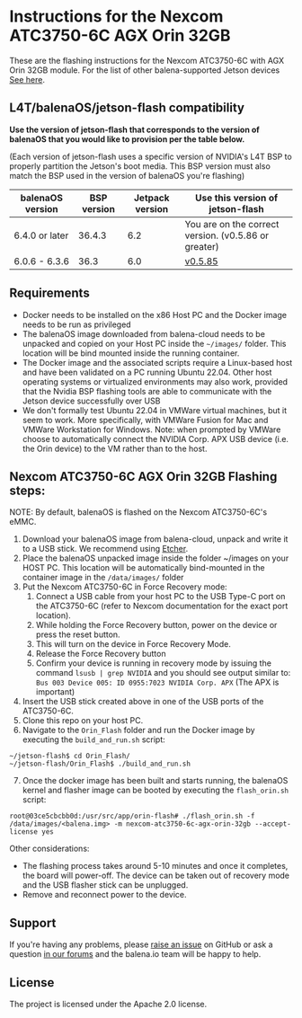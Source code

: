 # Instructions for the Nexcom ATC3750-6C AGX Orin 32GB

These are the flashing instructions for the Nexcom ATC3750-6C with AGX Orin 32GB module. For the list of other balena-supported Jetson devices [See here](../README.md#instructions).

## L4T/balenaOS/jetson-flash compatibility

**Use the version of jetson-flash that corresponds to the version of balenaOS that you would like to provision per the table below.**

(Each version of jetson-flash uses a specific version of NVIDIA's L4T BSP to properly partition the Jetson's boot media. This BSP version must also match the BSP used in the version of balenaOS you're flashing)

| balenaOS version | BSP version | Jetpack version | Use this version of jetson-flash |
|------------------|-------------|-----------------|----------------------------------|
| 6.4.0 or later   | 36.4.3      | 6.2             | You are on the correct version. (v0.5.86 or greater)              |
| 6.0.6 - 6.3.6    | 36.3        | 6.0             | [v0.5.85](https://github.com/balena-os/jetson-flash/tree/v0.5.85) |


## Requirements
- Docker needs to be installed on the x86 Host PC and the Docker image needs to be run as privileged
- The balenaOS image downloaded from balena-cloud needs to be unpacked and copied on your Host PC inside the `~/images/` folder. This location will be bind mounted inside the running container.
- The Docker image and the associated scripts require a Linux-based host and have been validated on a PC running Ubuntu 22.04. Other host operating systems or virtualized environments may also work, provided that the Nvidia BSP flashing tools are able to communicate with the Jetson device successfully over USB
- We don't formally test Ubuntu 22.04 in VMWare virtual machines, but it seem to work. More specifically, with VMWare Fusion for Mac and VMWare Workstation for Windows. Note: when prompted by VMWare choose to automatically connect the NVIDIA Corp. APX USB device (i.e. the Orin device) to the VM rather than to the host.

## Nexcom ATC3750-6C AGX Orin 32GB Flashing steps:

NOTE: By default, balenaOS is flashed on the Nexcom ATC3750-6C's eMMC.

1. Download your balenaOS image from balena-cloud, unpack and write it to a USB stick. We recommend using [Etcher](https://www.balena.io/etcher).
2. Place the balenaOS unpacked image inside the folder ~/images on your HOST PC. This location will be automatically bind-mounted in the container image in the `/data/images/` folder
3. Put the Nexcom ATC3750-6C in Force Recovery mode:
   1. Connect a USB cable from your host PC to the USB Type-C port on the ATC3750-6C (refer to Nexcom documentation for the exact port location).
   2. While holding the Force Recovery button, power on the device or press the reset button.
   3. This will turn on the device in Force Recovery Mode.
   4. Release the Force Recovery button
   5. Confirm your device is running in recovery mode by issuing the command `lsusb | grep NVIDIA` and you should see output similar to: `Bus 003 Device 005: ID 0955:7023 NVIDIA Corp. APX` (The APX is important)
4. Insert the USB stick created above in one of the USB ports of the ATC3750-6C.
5. Clone this repo on your host PC.
6. Navigate to the `Orin_Flash` folder and run the Docker image by executing the `build_and_run.sh` script:
```
~/jetson-flash$ cd Orin_Flash/
~/jetson-flash/Orin_Flash$ ./build_and_run.sh
```
7. Once the docker image has been built and starts running, the balenaOS kernel and flasher image can be booted by executing the `flash_orin.sh` script:
```
root@03ce5cbcbb0d:/usr/src/app/orin-flash# ./flash_orin.sh -f /data/images/<balena.img> -m nexcom-atc3750-6c-agx-orin-32gb --accept-license yes
```

Other considerations:
- The flashing process takes around 5-10 minutes and once it completes, the board will power-off. The device can be taken out of recovery mode and the USB flasher stick can be unplugged.
- Remove and reconnect power to the device.

## Support

If you're having any problems, please [raise an issue](https://github.com/balena-os/jetson-flash/issues/new) on GitHub or ask a question [in our forums](https://forums.balena.io/c/share-questions-or-issues-about-balena-jetson-flash-which-is-a-tool-that-allows-users-to-flash-balenaos-on-nvidia-jetson-devices/95) and the balena.io team will be happy to help.



License
-------

The project is licensed under the Apache 2.0 license.
